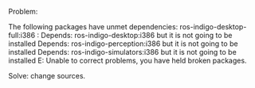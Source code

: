 Problem:

The following packages have unmet dependencies:
ros-indigo-desktop-full:i386 : Depends: ros-indigo-desktop:i386 but it is not going to be installed
                               Depends: ros-indigo-perception:i386 but it is not going to be installed
                               Depends: ros-indigo-simulators:i386 but it is not going to be installed
E: Unable to correct problems, you have held broken packages.



Solve:
change sources.
